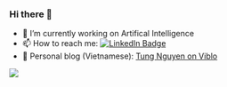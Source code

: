### Hi there 👋

- 🔭 I’m currently working on Artifical Intelligence
- 📫 How to reach me: [![LinkedIn Badge](https://img.shields.io/badge/LinkedIn-0A66C2?style=flat&logo=linkedin&logoColor=white)](https://www.linkedin.com/in/tungedng2710)
- 🌱 Personal blog (Vietnamese): [Tung Nguyen on Viblo](https://viblo.asia/u/QBee)

<img style="float: left;" src="https://github-readme-stats.vercel.app/api?username=tungedng2710&count_private=true&theme=ambient_gradient&show_icons=true&hide_border=true">

<!--
**tungedng2710/tungedng2710** is a ✨ _special_ ✨ repository because its `README.md` (this file) appears on your GitHub profile.

Here are some ideas to get you started:

- 🔭 I’m currently working on ...
- 🌱 I’m currently learning ...
- 👯 I’m looking to collaborate on ...
- 🤔 I’m looking for help with ...
- 💬 Ask me about ...
- 📫 How to reach me: ...
- 😄 Pronouns: ...
- ⚡ Fun fact: ...
-->
